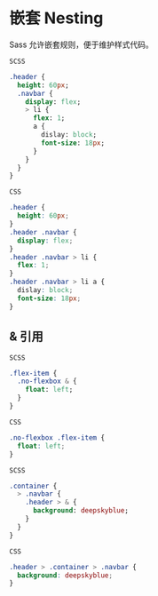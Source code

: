 # 嵌套 Nesting

Sass 允许嵌套规则，便于维护样式代码。

`SCSS`
```sass
.header {
  height: 60px;
  .navbar {
    display: flex;
    > li {
      flex: 1;
      a {
        dislay: block;
        font-size: 18px;
      }
    }
  }
}
```
`CSS`
```css
.header {
  height: 60px;
}
.header .navbar {
  display: flex;
}
.header .navbar > li {
  flex: 1;
}
.header .navbar > li a {
  dislay: block;
  font-size: 18px;
}
```

## & 引用
`SCSS`
```sass
.flex-item {
  .no-flexbox & {
    float: left;
  }
}
```
`CSS`
```css
.no-flexbox .flex-item {
  float: left;
}
```

`SCSS`
```sass
.container {
  > .navbar {
    .header > & {
      background: deepskyblue;
    }
  }
}
```
`CSS`
```css
.header > .container > .navbar {
  background: deepskyblue;
}
```
